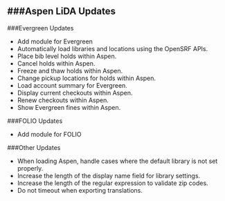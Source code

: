 ###Aspen LiDA Updates
- 

###Evergreen Updates
- Add module for Evergreen
- Automatically load libraries and locations using the OpenSRF APIs.  
- Place bib level holds within Aspen.
- Cancel holds within Aspen.
- Freeze and thaw holds within Aspen.
- Change pickup locations for holds within Aspen.
- Load account summary for Evergreen.
- Display current checkouts within Aspen.
- Renew checkouts within Aspen.
- Show Evergreen fines within Aspen.

###FOLIO Updates
- Add module for FOLIO

###Other Updates
- When loading Aspen, handle cases where the default library is not set properly. 
- Increase the length of the display name field for library settings. 
- Increase the length of the regular expression to validate zip codes. 
- Do not timeout when exporting translations. 